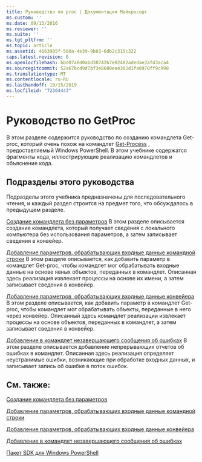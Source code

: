 ```yaml
---
title: Руководство по proc | Документация Майкрософт
ms.custom: ''
ms.date: 09/13/2016
ms.reviewer: ''
ms.suite: ''
ms.tgt_pltfrm: ''
ms.topic: article
ms.assetid: 4663905f-560a-4e39-9b03-6db2c315c322
caps.latest.revision: 6
ms.openlocfilehash: bbd07a0d0abd30742b7e02482adedae3af43aca4
ms.sourcegitcommit: 52a67bcd9d7bf3e8600ea4302d1fa8970ff9c998
ms.translationtype: MT
ms.contentlocale: ru-RU
ms.lasthandoff: 10/15/2019
ms.locfileid: "72364443"
---
```

# <a name="getproc-tutorial"></a>Руководство по GetProc

В этом разделе содержится руководство по созданию командлета Get-proc, который очень похож на командлет [Get-Process](/powershell/module/Microsoft.PowerShell.Management/Get-Process) , предоставляемый Windows PowerShell. В этом учебнике содержатся фрагменты кода, иллюстрирующие реализацию командлетов и объяснение кода.

## <a name="topics-in-this-tutorial"></a>Подразделы этого руководства

Подразделы этого учебника предназначены для последовательного чтения, и каждый раздел строится на предмет того, что обсуждалось в предыдущем разделе.

[Создание командлета без параметров](./creating-a-cmdlet-without-parameters.md) В этом разделе описывается создание командлета, который получает сведения с локального компьютера без использования параметров, а затем записывает сведения в конвейер.

[Добавление параметров, обрабатывающих входные данные командной строки](./adding-parameters-that-process-command-line-input.md) В этом разделе описывается, как добавить параметр в командлет Get-proc, чтобы командлет мог обрабатывать входные данные на основе явных объектов, переданных в командлет. Описанная здесь реализация извлекает процессы на основе их имени, а затем записывает сведения в конвейер.

[Добавление параметров, обрабатывающих входные данные конвейера](./adding-parameters-that-process-pipeline-input.md) В этом разделе описывается, как добавить параметр в командлет Get-proc, чтобы командлет мог обрабатывать объекты, переданные в него через конвейер. Описанный здесь командлет реализации извлекает процессы на основе объектов, переданных в командлет, а затем записывает сведения в конвейер.

[Добавление в командлет незавершающего сообщения об ошибках](./adding-non-terminating-error-reporting-to-your-cmdlet.md) В этом разделе описывается добавление непрерывающих отчетов об ошибках в командлет. Описанная здесь реализация определяет неустранимые ошибки, возникающие при обработке входных данных, и записывает запись об ошибке в поток ошибок.

## <a name="see-also"></a>См. также:

[Создание командлета без параметров](./creating-a-cmdlet-without-parameters.md)

[Добавление параметров, обрабатывающих входные данные командной строки](./adding-parameters-that-process-command-line-input.md)

[Добавление параметров, обрабатывающих входные данные конвейера](./adding-parameters-that-process-pipeline-input.md)

[Добавление в командлет незавершающего сообщения об ошибках](./adding-non-terminating-error-reporting-to-your-cmdlet.md)

[Пакет SDK для Windows PowerShell](../windows-powershell-reference.md)
